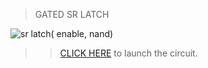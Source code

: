 > GATED SR LATCH

![sr latch( enable, nand)](https://github.com/Joyal-babu/system-design-through-verilog-nptel/assets/123290522/4f0bbc09-25eb-42a4-b11a-1882a802360b)

>>[CLICK HERE](https://circuitverse.org/simulator/edit/gated-sr-latch-nand) to launch the circuit.
